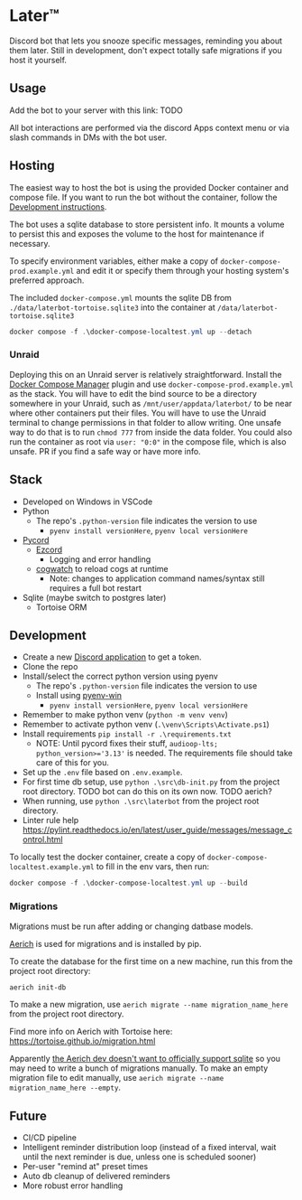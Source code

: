 # Later™

Discord bot that lets you snooze specific messages, reminding you about them later.
Still in development, don't expect totally safe migrations if you host it yourself.

## Usage

Add the bot to your server with this link: TODO

All bot interactions are performed via the discord Apps context menu or via slash commands in DMs with the bot user.

## Hosting

The easiest way to host the bot is using the provided Docker container and compose file.
If you want to run the bot without the container, follow the [Development instructions](#development).

The bot uses a sqlite database to store persistent info.
It mounts a volume to persist this and exposes the volume to the host for maintenance if necessary.

To specify environment variables, either make a copy of `docker-compose-prod.example.yml` and edit it
or specify them through your hosting system's preferred approach.

The included `docker-compose.yml` mounts the sqlite DB from `./data/laterbot-tortoise.sqlite3` into the container at `/data/laterbot-tortoise.sqlite3`

```powershell
docker compose -f .\docker-compose-localtest.yml up --detach
```

### Unraid

Deploying this on an Unraid server is relatively straightforward.
Install the [Docker Compose Manager](https://forums.unraid.net/topic/114415-plugin-docker-compose-manager/) plugin
and use `docker-compose-prod.example.yml` as the stack.
You will have to edit the bind source to be a directory somewhere in your Unraid,
such as `/mnt/user/appdata/laterbot/` to be near where other containers put their files.
You will have to use the Unraid terminal to change permissions in that folder to allow writing.
One unsafe way to do that is to run `chmod 777` from inside the data folder.
You could also run the container as root via `user: "0:0"` in the compose file, which is also unsafe.
PR if you find a safe way or have more info.

## Stack

- Developed on Windows in VSCode
- Python
  - The repo's `.python-version` file indicates the version to use
    - `pyenv install versionHere`, `pyenv local versionHere`
- [Pycord](https://github.com/Pycord-Development/pycord)
  - [Ezcord](https://github.com/tibue99/ezcord)
    - Logging and error handling
  - [cogwatch](https://github.com/robertwayne/cogwatch/) to reload cogs at runtime
    - Note: changes to application command names/syntax still requires a full bot restart
- Sqlite (maybe switch to postgres later)
  - Tortoise ORM

## Development

- Create a new [Discord application](https://discord.com/developers/applications) to get a token.
- Clone the repo
- Install/select the correct python version using pyenv
  - The repo's `.python-version` file indicates the version to use
  - Install using [pyenv-win](https://github.com/pyenv-win/pyenv-win)
    - `pyenv install versionHere`, `pyenv local versionHere`
- Remember to make python venv (`python -m venv venv`)
- Remember to activate python venv (`.\venv\Scripts\Activate.ps1`)
- Install requirements `pip install -r .\requirements.txt`
  - NOTE: Until pycord fixes their stuff, `audioop-lts; python_version>='3.13'` is needed. The requirements file should take care of this for you.
- Set up the `.env` file based on `.env.example`.
- For first time db setup, use `python .\src\db-init.py` from the project root directory. TODO bot can do this on its own now. TODO aerich?
- When running, use `python .\src\laterbot` from the project root directory.
- Linter rule help <https://pylint.readthedocs.io/en/latest/user_guide/messages/message_control.html>

To locally test the docker container, create a copy of `docker-compose-localtest.example.yml` to fill in the env vars, then run:

```powershell
docker compose -f .\docker-compose-localtest.yml up --build
```

### Migrations

Migrations must be run after adding or changing datbase models.

[Aerich](https://github.com/tortoise/aerich) is used for migrations and is installed by pip.

To create the database for the first time on a new machine, run this from the project root directory:

```sh
aerich init-db
```

To make a new migration, use `aerich migrate --name migration_name_here` from the project root directory.

Find more info on Aerich with Tortoise here: <https://tortoise.github.io/migration.html>

Apparently [the Aerich dev doesn't want to officially support sqlite](https://github.com/tortoise/aerich/issues/40#issuecomment-690819632) so you may need to write a bunch of migrations manually.
To make an empty migration file to edit manually, use `aerich migrate --name migration_name_here --empty`.

## Future

- CI/CD pipeline
- Intelligent reminder distribution loop (instead of a fixed interval, wait until the next reminder is due, unless one is scheduled sooner)
- Per-user "remind at" preset times
- Auto db cleanup of delivered reminders
- More robust error handling
